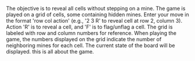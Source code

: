 The objective is to reveal all cells without stepping on a mine.
The game is played on a grid of cells, some containing hidden mines.
Enter your move in the format 'row col action' (e.g., '2 3 R' to reveal cell at row 2, column 3).
Action 'R' is to reveal a cell, and 'F' is to flag/unflag a cell.
The grid is labeled with row and column numbers for reference.
When playing the game, the numbers displayed on the grid indicate the number of neighboring mines for each cell.
The current state of the board will be displayed.
this is all about the game.
